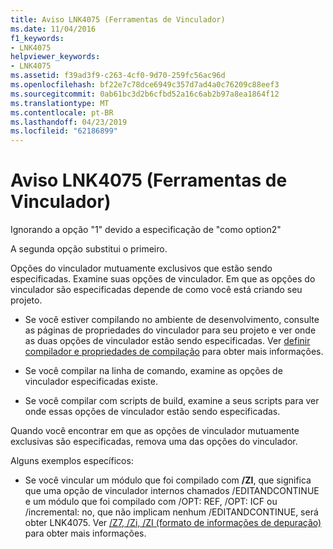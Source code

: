 ```yaml
---
title: Aviso LNK4075 (Ferramentas de Vinculador)
ms.date: 11/04/2016
f1_keywords:
- LNK4075
helpviewer_keywords:
- LNK4075
ms.assetid: f39ad3f9-c263-4cf0-9d70-259fc56ac96d
ms.openlocfilehash: bf22e7c78dce6949c357d7ad4a0c76209c88eef3
ms.sourcegitcommit: 0ab61bc3d2b6cfbd52a16c6ab2b97a8ea1864f12
ms.translationtype: MT
ms.contentlocale: pt-BR
ms.lasthandoff: 04/23/2019
ms.locfileid: "62186899"
---
```

# <a name="linker-tools-warning-lnk4075"></a>Aviso LNK4075 (Ferramentas de Vinculador)

Ignorando a opção "1" devido a especificação de "como option2"

A segunda opção substitui o primeiro.

Opções do vinculador mutuamente exclusivos que estão sendo especificadas.  Examine suas opções de vinculador.  Em que as opções do vinculador são especificadas depende de como você está criando seu projeto.

- Se você estiver compilando no ambiente de desenvolvimento, consulte as páginas de propriedades do vinculador para seu projeto e ver onde as duas opções de vinculador estão sendo especificadas.  Ver [definir compilador e propriedades de compilação](../../build/working-with-project-properties.md) para obter mais informações.

- Se você compilar na linha de comando, examine as opções de vinculador especificadas existe.

- Se você compilar com scripts de build, examine a seus scripts para ver onde essas opções de vinculador estão sendo especificadas.

Quando você encontrar em que as opções de vinculador mutuamente exclusivas são especificadas, remova uma das opções do vinculador.

Alguns exemplos específicos:

- Se você vincular um módulo que foi compilado com **/ZI**, que significa que uma opção de vinculador internos chamados /EDITANDCONTINUE e um módulo que foi compilado com /OPT: REF, /OPT: ICF ou /incremental: no, que não implicam nenhum /EDITANDCONTINUE, será obter LNK4075.  Ver [/Z7, /Zi, /ZI (formato de informações de depuração)](../../build/reference/z7-zi-zi-debug-information-format.md) para obter mais informações.